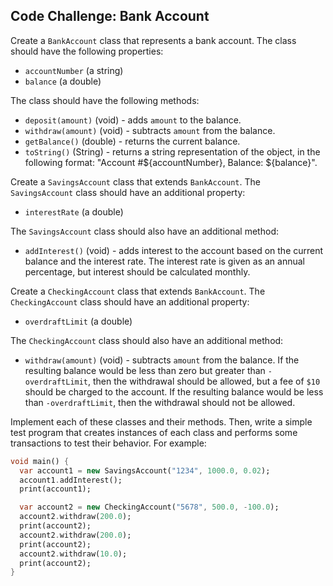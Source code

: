 ## Code Challenge: Bank Account

Create a `BankAccount` class that represents a bank account. The class should have the following properties:

- `accountNumber` (a string)
- `balance` (a double)

The class should have the following methods:

- `deposit(amount)` (void) - adds `amount` to the balance.
- `withdraw(amount)` (void) - subtracts `amount` from the balance.
- `getBalance()` (double) - returns the current balance.
- `toString()` (String) - returns a string representation of the object, in the following format: "Account #${accountNumber}, Balance: ${balance}".

Create a `SavingsAccount` class that extends `BankAccount`. The `SavingsAccount` class should have an additional property:

- `interestRate` (a double)

The `SavingsAccount` class should also have an additional method:

- `addInterest()` (void) - adds interest to the account based on the current balance and the interest rate. The interest rate is given as an annual percentage, but interest should be calculated monthly.

Create a `CheckingAccount` class that extends `BankAccount`. The `CheckingAccount` class should have an additional property:

- `overdraftLimit` (a double)

The `CheckingAccount` class should also have an additional method:

- `withdraw(amount)` (void) - subtracts `amount` from the balance. If the resulting balance would be less than zero but greater than `-overdraftLimit`, then the withdrawal should be allowed, but a fee of `$10` should be charged to the account. If the resulting balance would be less than `-overdraftLimit`, then the withdrawal should not be allowed.

Implement each of these classes and their methods. Then, write a simple test program that creates instances of each class and performs some transactions to test their behavior. For example:

```dart
void main() {
  var account1 = new SavingsAccount("1234", 1000.0, 0.02);
  account1.addInterest();
  print(account1); 

  var account2 = new CheckingAccount("5678", 500.0, -100.0);
  account2.withdraw(200.0);
  print(account2); 
  account2.withdraw(200.0);
  print(account2); 
  account2.withdraw(10.0);
  print(account2); 
}
